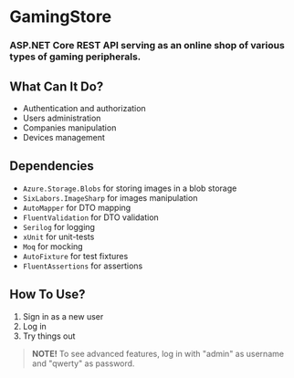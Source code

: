 # GamingStore
### ASP.NET Core REST API serving as an online shop of various types of gaming peripherals.

## What Can It Do?
* Authentication and authorization
* Users administration
* Companies manipulation
* Devices management

## Dependencies
* `Azure.Storage.Blobs` for storing images in a blob storage
* `SixLabors.ImageSharp` for images manipulation
* `AutoMapper` for DTO mapping
* `FluentValidation` for DTO validation
* `Serilog` for logging
* `xUnit` for unit-tests
* `Moq` for mocking
* `AutoFixture` for test fixtures
* `FluentAssertions` for assertions

## How To Use?
1. Sign in as a new user
2. Log in
3. Try things out

> **NOTE!** To see advanced features, log in with "admin" as username and "qwerty" as password.
